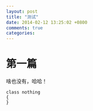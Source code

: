 ```yaml
---
layout: post
title: "测试"
date: 2014-02-12 13:25:02 +0800
comments: true
categories: 
---
```


# 第一篇 


啥也没有，哈哈！

```
class nothing
{
}

```